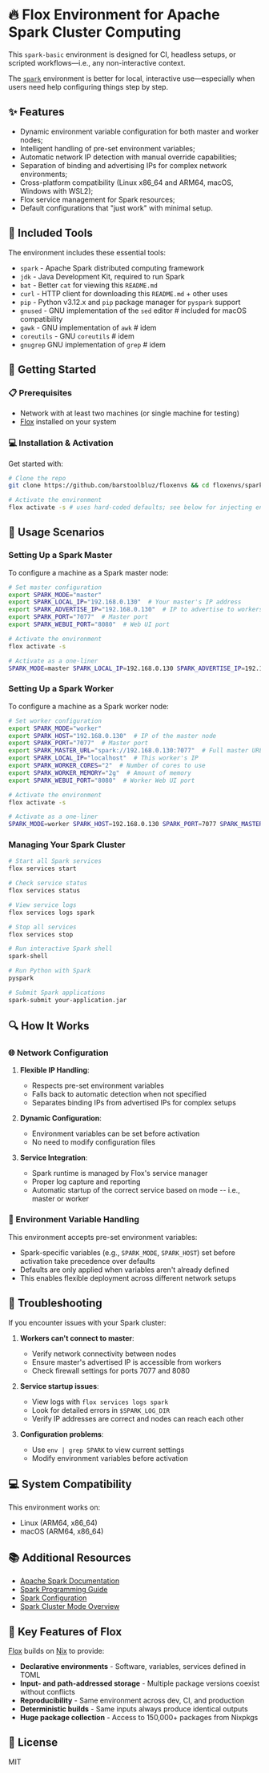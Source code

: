 # 🔥 Flox Environment for Apache Spark Cluster Computing

This `spark-basic` environment is designed for CI, headless setups, or scripted workflows—i.e., any non-interactive context.

The [`spark`](https://github.com/barstoolbluz/floxenvs/tree/main/spark/) environment is better for local, interactive use—especially when users need help configuring things step by step.

## ✨ Features

- Dynamic environment variable configuration for both master and worker nodes;
- Intelligent handling of pre-set environment variables;
- Automatic network IP detection with manual override capabilities;
- Separation of binding and advertising IPs for complex network environments;
- Cross-platform compatibility (Linux x86_64 and ARM64, macOS, Windows with WSL2);
- Flox service management for Spark resources;
- Default configurations that "just work" with minimal setup.

## 🧰 Included Tools

The environment includes these essential tools:

- `spark` - Apache Spark distributed computing framework
- `jdk` - Java Development Kit, required to run Spark
- `bat` - Better `cat` for viewing this `README.md`
- `curl` - HTTP client for downloading this `README.md` + other uses
- `pip` - Python v3.12.x and `pip` package manager for `pyspark` support
- `gnused` - GNU implementation of the `sed` editor # included for macOS compatibility
- `gawk` - GNU implementation of `awk` # idem
- `coreutils` - GNU `coreutils` # idem
- `gnugrep` GNU implementation of `grep` # idem

## 🏁 Getting Started

### 📋 Prerequisites

- Network with at least two machines (or single machine for testing)
- [Flox](https://flox.dev/get) installed on your system

### 💻 Installation & Activation

Get started with:

```sh
# Clone the repo
git clone https://github.com/barstoolbluz/floxenvs && cd floxenvs/spark-basic

# Activate the environment
flox activate -s # uses hard-coded defaults; see below for injecting env vars and actiating
```

## 📝 Usage Scenarios

### Setting Up a Spark Master

To configure a machine as a Spark master node:

```bash
# Set master configuration
export SPARK_MODE="master"
export SPARK_LOCAL_IP="192.168.0.130"  # Your master's IP address
export SPARK_ADVERTISE_IP="192.168.0.130"  # IP to advertise to workers
export SPARK_PORT="7077"  # Master port
export SPARK_WEBUI_PORT="8080"  # Web UI port

# Activate the environment
flox activate -s

# Activate as a one-liner
SPARK_MODE=master SPARK_LOCAL_IP=192.168.0.130 SPARK_ADVERTISE_IP=192.168.0.130 SPARK_PORT=7077 SPARK_WEBUI_PORT=8080 flox activate -s
```

### Setting Up a Spark Worker

To configure a machine as a Spark worker node:

```bash
# Set worker configuration
export SPARK_MODE="worker"
export SPARK_HOST="192.168.0.130"  # IP of the master node
export SPARK_PORT="7077"  # Master port
export SPARK_MASTER_URL="spark://192.168.0.130:7077"  # Full master URL
export SPARK_LOCAL_IP="localhost"  # This worker's IP
export SPARK_WORKER_CORES="2"  # Number of cores to use
export SPARK_WORKER_MEMORY="2g"  # Amount of memory
export SPARK_WEBUI_PORT="8080"  # Worker Web UI port

# Activate the environment
flox activate -s

# Activate as a one-liner
SPARK_MODE=worker SPARK_HOST=192.168.0.130 SPARK_PORT=7077 SPARK_MASTER_URL=spark://192.168.0.130:7077 SPARK_LOCAL_IP=localhost SPARK_WORKER_CORES=2 SPARK_WORKER_MEMORY=2g SPARK_WEBUI_PORT=8080 flox activate -s
```

### Managing Your Spark Cluster

```bash
# Start all Spark services
flox services start

# Check service status
flox services status

# View service logs
flox services logs spark

# Stop all services
flox services stop

# Run interactive Spark shell
spark-shell

# Run Python with Spark
pyspark

# Submit Spark applications
spark-submit your-application.jar
```

## 🔍 How It Works

### 🌐 Network Configuration

1. **Flexible IP Handling**:
   - Respects pre-set environment variables
   - Falls back to automatic detection when not specified
   - Separates binding IPs from advertised IPs for complex setups

2. **Dynamic Configuration**:
   - Environment variables can be set before activation
   - No need to modify configuration files

3. **Service Integration**:
   - Spark runtime is managed by Flox's service manager
   - Proper log capture and reporting
   - Automatic startup of the correct service based on mode -- i.e., master or worker

### 🔧 Environment Variable Handling

This environment accepts pre-set environment variables:

- Spark-specific variables (e.g., `SPARK_MODE`, `SPARK_HOST`) set before activation take precedence over defaults
- Defaults are only applied when variables aren't already defined
- This enables flexible deployment across different network setups

## 🔧 Troubleshooting

If you encounter issues with your Spark cluster:

1. **Workers can't connect to master**:
   - Verify network connectivity between nodes
   - Ensure master's advertised IP is accessible from workers
   - Check firewall settings for ports 7077 and 8080

2. **Service startup issues**:
   - View logs with `flox services logs spark`
   - Look for detailed errors in `$SPARK_LOG_DIR`
   - Verify IP addresses are correct and nodes can reach each other

3. **Configuration problems**:
   - Use `env | grep SPARK` to view current settings
   - Modify environment variables before activation

## 💻 System Compatibility

This environment works on:
- Linux (ARM64, x86_64)
- macOS (ARM64, x86_64)

## 📚 Additional Resources

- [Apache Spark Documentation](https://spark.apache.org/documentation.html)
- [Spark Programming Guide](https://spark.apache.org/docs/latest/programming-guide.html)
- [Spark Configuration](https://spark.apache.org/docs/latest/configuration.html)
- [Spark Cluster Mode Overview](https://spark.apache.org/docs/latest/cluster-overview.html)

## 🔗 Key Features of Flox

[Flox](https://flox.dev/docs) builds on [Nix](https://github.com/NixOS/nix) to provide:

- **Declarative environments** - Software, variables, services defined in TOML
- **Input- and path-addressed storage** - Multiple package versions coexist without conflicts
- **Reproducibility** - Same environment across dev, CI, and production
- **Deterministic builds** - Same inputs always produce identical outputs
- **Huge package collection** - Access to 150,000+ packages from Nixpkgs

## 📝 License

MIT
